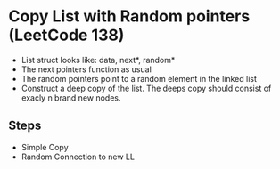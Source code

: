 # Copy List with Random pointers (LeetCode 138)
- List struct looks like: data, next*, random*
- The next pointers function as usual
- The random pointers point to a random element in the linked list
- Construct a deep copy of the list. The deeps copy should consist of exacly n brand new nodes.

## Steps
- Simple Copy
- Random Connection to new LL
